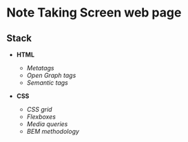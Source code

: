 # Note Taking Screen web page

## Stack

- **HTML**

  - _Metatags_
  - _Open Graph tags_
  - _Semantic tags_

- **CSS**

  - _CSS grid_
  - _Flexboxes_
  - _Media queries_
  - _BEM methodology_
